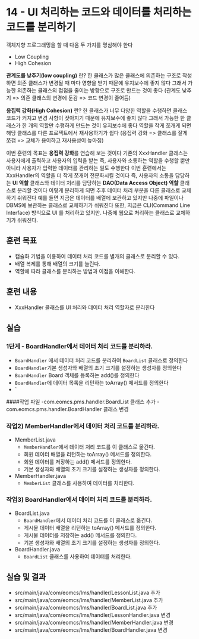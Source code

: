 # 14 - UI 처리하는 코드와 데이터를 처리하는 코드를 분리하기

객체지향 프로그래밍을 할 때 다음 두 가지를 명심해야 한다

- Low Coupling 
- High Cohesion

**관계도를 낮추기(low coupling)** 란?
 한 클래스가 많은 클래스에 의존하는 구조로
작성하면 의존 클래스가 변경될 때 마다 영향을 받기 때문에 유지보수에 좋지 않다
그래서 가능한 의존하는 클래스의 접점을 줄이는 방향으로 구조로 만드는 것이 좋다
(관계도 낮추기 => 의존 클래스의 변경에 둔감 => 코드 변경이 줄어듬)

**응집력 강화(High Cohesion)** 란?
한 클래스가 너무 다양한 역할을 수행하면
클래스 코드가 커지고 변경 사항이 잦아지기 때문에 유지보수에 좋지 않다
그래서 가능한 한 클래스가 한 개의 역할만 수행하게 만드는 것이 유지보수에 좋다
역할을 작게 쪼개게 되면 해당 클래스를 다른 프로젝트에서 재사용하기가 쉽다
(응집력 강화 => 클래스를 잘게 쪼갬 => 교체가 용이하고 재사용성이 높아짐)

이번 훈련의 목표는 **응집력 강화**를 연습해 보는 것이다
기존의 XxxHandler 클래스는 사용자에게 출력하고 사용자의 입력을 받는
즉, 사용자와 소통하는 역할을 수행할 뿐만 아니라 
사용자가 입력한 데이터를 관리하는 일도 수행한다
이번 훈련에서는 XxxHandler의 역할을 더 작게 쪼개어 전문화시킬 것이다
즉, 사용자의 소통을 담당하는 **UI 역할** 클래스와 
데이터 처리를 담당하는 **DAO(Data Access Object) 역할** 클래스로 분리할 것이다
이렇게 분리하게 되면 추후 데이터 처리 부분을 다른 클래스로 교체하기 쉬워진다
예를 들면 지금은 데이터를 배열에 보관하고 있지만
나중에 파일이나 DBMS에 보관하는 클래스로 교체하기가 쉬워진다
또한, 지금은 CLI(Command Line Interface) 방식으로 UI 를 처리하고 있지만.
나중에 웹으로 처리하는 클래스로 교체하기가 쉬워진다.


## 훈련 목표

- 캡슐화 기법을 이용하여 데이터 처리 코드를 별개의 클래스로 분리할 수 있다.
- 배열 복제를 통해 배열의 크기를 늘린다.
- 역할에 따라 클래스를 분리하는 방법과 이점을 이해한다.  

## 훈련 내용

- XxxHandler 클래스를 UI 처리와 데이터 처리 역할자로 분리한다

## 실습

### 1단계 - BoardHandler에서 데이터 처리 코드를 분리하라.


- `BoardHandler` 에서 데이터 처리 코드를 분리하여 `BoardList` 클래스로 정의한다
- `BoardHandler`기본 생성자와 배열의 초기 크기를 설정하는 생성자를 정의한다
- `BoardHandler` Board 객체를 등록하는 add()를 정의한다
- `BoardHandler`에 데이터 목록을 리턴하는 toArray() 메서드를 정의한다
- `

####작업 파일
-com.eomcs.pms.handler.BoardList 클래스 추가
-com.eomcs.pms.handler.BoardHandler 클래스 변경

### 작업2) MemberHandler에서 데이터 처리 코드를 분리하라.

- MemberList.java
    - `MemberHandler`에서 데이터 처리 코드를 이 클래스로 옮긴다.
    - 회원 데이터 배열을 리턴하는 toArray() 메서드를 정의한다.
    - 회원 데이터를 저장하는 add() 메서드를 정의한다.
    - 기본 생성자와 배열의 초기 크기를 설정하는 생성자를 정의한다.  
- MemberHandler.java
    - `MemberList` 클래스를 사용하여 데이터를 처리한다.

### 작업3) BoardHandler에서 데이터 처리 코드를 분리하라.

- BoardList.java
    - `BoardHandler`에서 데이터 처리 코드를 이 클래스로 옮긴다.
    - 게시물 데이터 배열을 리턴하는 toArray() 메서드를 정의한다.
    - 게시물 데이터를 저장하는 add() 메서드를 정의한다.
    - 기본 생성자와 배열의 초기 크기를 설정하는 생성자를 정의한다.  
- BoardHandler.java
    - `BoardList` 클래스를 사용하여 데이터를 처리한다.

## 실습 및 결과

- src/main/java/com/eomcs/lms/handler/LessonList.java 추가
- src/main/java/com/eomcs/lms/handler/MemberList.java 추가
- src/main/java/com/eomcs/lms/handler/BoardList.java 추가
- src/main/java/com/eomcs/lms/handler/LessonHandler.java 변경
- src/main/java/com/eomcs/lms/handler/MemberHandler.java 변경
- src/main/java/com/eomcs/lms/handler/BoardHandler.java 변경